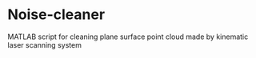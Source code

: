 # Noise-cleaner
MATLAB script for cleaning plane surface point cloud made by kinematic laser scanning system
